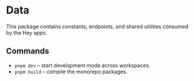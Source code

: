 # Data

This package contains constants, endpoints, and shared utilities consumed by the Hey apps.

## Commands

- `pnpm dev` – start development mode across workspaces.
- `pnpm build` – compile the monorepo packages.
